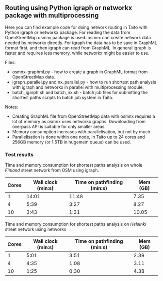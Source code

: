 ## Routing using Python igraph or networkx package with multiprocessing

Here you can find example code for doing network routing in Taito with Python igraph or networkx package. For reading the data from OpenStreetMap osmnx package is used. osmnx can create network data needed by networkx directly. For igraph the data has to be save in GraphML format first, and then igraph can read from GraphML. In general igraph is faster and requires less memory, while networkx might be easier to use.

Files:
* osmnx-graphml.py - how to create a graph in GraphML format from OpenStreetMap data.
* igraph_parallel.py and nx_parallel.py - how to run shortest path analysis with igraph and networkx in parallel with multiprocessing module.
* batch_igarph.sh and batch_nx.sh - batch job files for submitting the shortest paths scripts to batch job system in Taito.

Notes:
* Creating GraphML file from OpenStreetMap data with osmnx requires a lot of memory as osmnx uses networkx graphs. Downloading from overpass API is suitable for only smaller areas.
* Memory consumption increases with parallelisation, but not by much
* Parallelisation is done within one node, in Taito up to 24 cores and 256GB memory (or 1.5TB in hugemem queue) can be used.

### Test results
Time and memory consumption for shortest paths analysis on whole *Finland* street network from OSM using igraph.

| Cores	 |Wall clock (min:s)|Time on pathfinding (min:s)|Mem (GB)|
| ------ |------------------|-----------------------|--------|
| 1|14:01|11:48|7.35|
| 4|5:39|3:27|8.27|
| 10|3:43|1:31|10.05|

Time and memory consumption for shortest paths analysis on *Helsinki* street network using networkx

| Cores  |Wall clock (min:s)|Time on pathfinding (min:s)|Mem (GB)|
| ------ |------------------|-----------------------|--------|
| 1|5:01|3:51|2.39|
| 4|4:35|1:08|3.11|
| 10|1:25|0:30|4.38|


